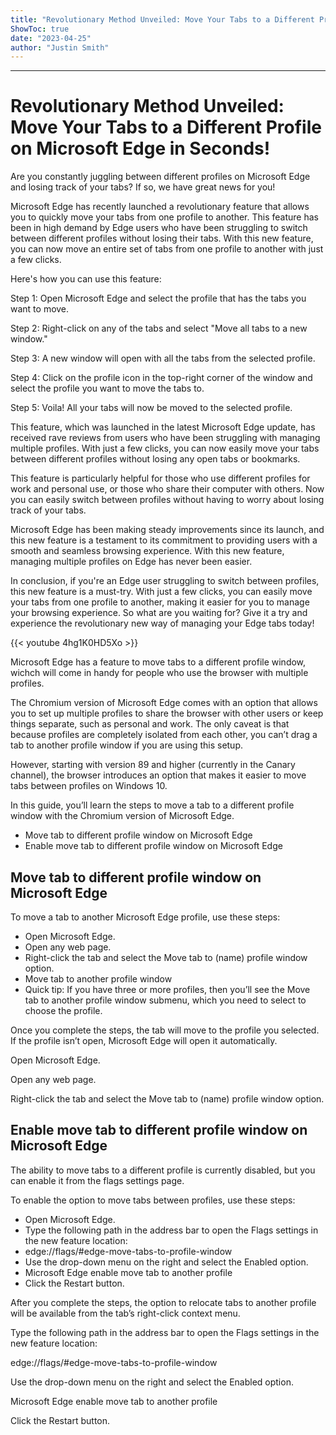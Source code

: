 ```yaml
---
title: "Revolutionary Method Unveiled: Move Your Tabs to a Different Profile on Microsoft Edge in Seconds!"
ShowToc: true 
date: "2023-04-25"
author: "Justin Smith"
---
```

*****
# Revolutionary Method Unveiled: Move Your Tabs to a Different Profile on Microsoft Edge in Seconds!

Are you constantly juggling between different profiles on Microsoft Edge and losing track of your tabs? If so, we have great news for you!

Microsoft Edge has recently launched a revolutionary feature that allows you to quickly move your tabs from one profile to another. This feature has been in high demand by Edge users who have been struggling to switch between different profiles without losing their tabs. With this new feature, you can now move an entire set of tabs from one profile to another with just a few clicks.

Here's how you can use this feature:

Step 1: Open Microsoft Edge and select the profile that has the tabs you want to move.

Step 2: Right-click on any of the tabs and select "Move all tabs to a new window."

Step 3: A new window will open with all the tabs from the selected profile.

Step 4: Click on the profile icon in the top-right corner of the window and select the profile you want to move the tabs to.

Step 5: Voila! All your tabs will now be moved to the selected profile.

This feature, which was launched in the latest Microsoft Edge update, has received rave reviews from users who have been struggling with managing multiple profiles. With just a few clicks, you can now easily move your tabs between different profiles without losing any open tabs or bookmarks.

This feature is particularly helpful for those who use different profiles for work and personal use, or those who share their computer with others. Now you can easily switch between profiles without having to worry about losing track of your tabs.

Microsoft Edge has been making steady improvements since its launch, and this new feature is a testament to its commitment to providing users with a smooth and seamless browsing experience. With this new feature, managing multiple profiles on Edge has never been easier.

In conclusion, if you're an Edge user struggling to switch between profiles, this new feature is a must-try. With just a few clicks, you can easily move your tabs from one profile to another, making it easier for you to manage your browsing experience. So what are you waiting for? Give it a try and experience the revolutionary new way of managing your Edge tabs today!

{{< youtube 4hg1K0HD5Xo >}} 



Microsoft Edge has a feature to move tabs to a different profile window, wichch will come in handy for people who use the browser with multiple profiles.
 
The Chromium version of Microsoft Edge comes with an option that allows you to set up multiple profiles to share the browser with other users or keep things separate, such as personal and work. The only caveat is that because profiles are completely isolated from each other, you can’t drag a tab to another profile window if you are using this setup.
 
However, starting with version 89 and higher (currently in the Canary channel), the browser introduces an option that makes it easier to move tabs between profiles on Windows 10. 
 
In this guide, you’ll learn the steps to move a tab to a different profile window with the Chromium version of Microsoft Edge.
 
- Move tab to different profile window on Microsoft Edge
 - Enable move tab to different profile window on Microsoft Edge

 
## Move tab to different profile window on Microsoft Edge
 
To move a tab to another Microsoft Edge profile, use these steps:
 
- Open Microsoft Edge.
 - Open any web page.
 - Right-click the tab and select the Move tab to (name) profile window option.
 - Move tab to another profile window
 - Quick tip: If you have three or more profiles, then you’ll see the Move tab to another profile window submenu, which you need to select to choose the profile.

 
Once you complete the steps, the tab will move to the profile you selected. If the profile isn’t open, Microsoft Edge will open it automatically.
 
Open Microsoft Edge.
 
Open any web page.
 
Right-click the tab and select the Move tab to (name) profile window option.
 
## Enable move tab to different profile window on Microsoft Edge
 
The ability to move tabs to a different profile is currently disabled, but you can enable it from the flags settings page.
 
To enable the option to move tabs between profiles, use these steps:
 
- Open Microsoft Edge.
 - Type the following path in the address bar to open the Flags settings in the new feature location:
 - edge://flags/#edge-move-tabs-to-profile-window
 - Use the drop-down menu on the right and select the Enabled option.
 - Microsoft Edge enable move tab to another profile
 - Click the Restart button.

 
After you complete the steps, the option to relocate tabs to another profile will be available from the tab’s right-click context menu.
 
Type the following path in the address bar to open the Flags settings in the new feature location:
 
edge://flags/#edge-move-tabs-to-profile-window
 
Use the drop-down menu on the right and select the Enabled option.
 
Microsoft Edge enable move tab to another profile

 
Click the Restart button.




